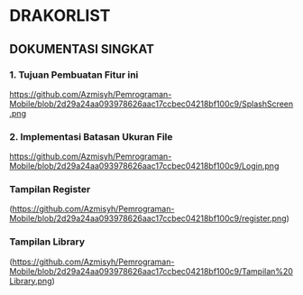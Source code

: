 # DRAKORLIST

## DOKUMENTASI SINGKAT

### **1. Tujuan Pembuatan Fitur ini**
https://github.com/Azmisyh/Pemrograman-Mobile/blob/2d29a24aa093978626aac17ccbec04218bf100c9/SplashScreen.png

### **2. Implementasi Batasan Ukuran File**
https://github.com/Azmisyh/Pemrograman-Mobile/blob/2d29a24aa093978626aac17ccbec04218bf100c9/Login.png

### **Tampilan Register**
(https://github.com/Azmisyh/Pemrograman-Mobile/blob/2d29a24aa093978626aac17ccbec04218bf100c9/register.png)


### **Tampilan Library**
(https://github.com/Azmisyh/Pemrograman-Mobile/blob/2d29a24aa093978626aac17ccbec04218bf100c9/Tampilan%20Library.png)

